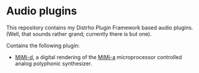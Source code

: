 Audio plugins
=============

This repository contains my Distrho Plugin Framework based audio plugins.
(Well, that sounds rather grand; currently there is but one).

Contains the following plugin:

* [MiMi-d](https://butoba.net/homepage/mimid.html),
  a digital rendering of the [MiMi-a](https://butoba.net/homepage/mimia.html)
  microprocessor controlled analog polyphonic synthesizer.
